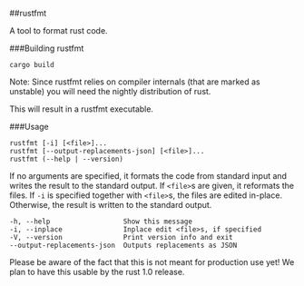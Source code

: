 ##rustfmt

A tool to format rust code.

###Building rustfmt

~~~
cargo build
~~~

Note: Since rustfmt relies on compiler internals (that are marked as unstable) you will need the nightly distribution of rust.

This will result in a rustfmt executable.

###Usage

~~~
rustfmt [-i] [<file>]...
rustfmt [--output-replacements-json] [<file>]...
rustfmt (--help | --version)
~~~

If no arguments are specified, it formats the code from standard input
and writes the result to the standard output.
If `<file>`s are given, it reformats the files. If `-i` is specified
together with `<file>`s, the files are edited in-place. Otherwise, the
result is written to the standard output.

~~~
-h, --help                  Show this message
-i, --inplace               Inplace edit <file>s, if specified
-V, --version               Print version info and exit
--output-replacements-json  Outputs replacements as JSON
~~~

Please be aware of the fact that this is not meant for production use yet! We plan to have this usable by the rust 1.0 release.